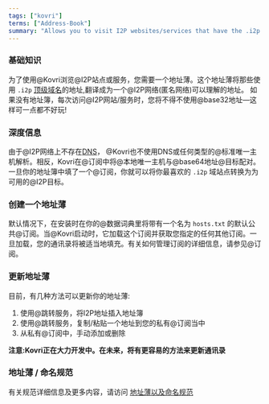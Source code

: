 ```yaml
---
tags: ["kovri"]
terms: ["Address-Book"]
summary: "Allows you to visit I2P websites/services that have the .i2p domain"
---
```


### 基础知识

为了使用@Kovri浏览@I2P站点或服务，您需要一个地址薄。这个地址薄将那些使用 `.i2p` [顶级域名](https://en.wikipedia.org/wiki/Top_level_domain)的地址,翻译成为一个@I2P网络(匿名网络)可以理解的地址。
如果没有地址簿，每次访问@I2P网站/服务时，您将不得不使用@base32地址—这样可一点都不好玩!

### 深度信息

由于@I2P网络上不存在[DNS](https://en.wikipedia.org/wiki/DNS)， @Kovri也不使用DNS或任何类型的@标准唯一主机解析。相反，Kovri在@订阅中将@本地唯一主机与@base64地址@目标配对。一旦你的地址簿中填了一个@订阅，你就可以将你最喜欢的 `.i2p` 域站点转换为为可用的@I2P目标。

### 创建一个地址薄

默认情况下，在安装时在你的@数据词典里将带有一个名为 `hosts.txt` 的默认公共@订阅。当@Kovri启动时，它加载这个订阅并获取您指定的任何其他订阅。一旦加载，您的通讯录将被适当地填充。有关如何管理订阅的详细信息，请参见@订阅。

### 更新地址薄

目前，有几种方法可以更新你的地址薄:
1. 使用@跳转服务，将I2P地址插入地址簿
2. 使用@跳转服务，复制/粘贴一个地址到您的私有@订阅当中
3. 从私有@订阅中，手动添加或删除

**注意:Kovri正在大力开发中。在未来，将有更容易的方法来更新通讯录**

### 地址薄 / 命名规范

有关规范详细信息及更多内容，请访问 [地址薄以及命名规范](https://geti2p.net/en/docs/naming)
